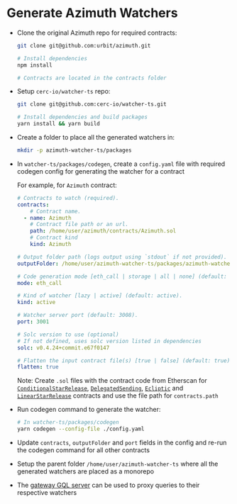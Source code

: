 # Generate Azimuth Watchers

* Clone the original Azimuth repo for required contracts:

  ```bash
  git clone git@github.com:urbit/azimuth.git

  # Install dependencies
  npm install

  # Contracts are located in the contracts folder
  ```

* Setup `cerc-io/watcher-ts` repo:

  ```bash
  git clone git@github.com:cerc-io/watcher-ts.git

  # Install dependencies and build packages
  yarn install && yarn build
  ```

* Create a folder to place all the generated watchers in:

  ```bash
  mkdir -p azimuth-watcher-ts/packages
  ```

* In `watcher-ts/packages/codegen`, create a `config.yaml` file with required codegen config for generating the watcher for a contract

  For example, for `Azimuth` contract:

  ```yaml
  # Contracts to watch (required).
  contracts:
      # Contract name.
    - name: Azimuth
      # Contract file path or an url.
      path: /home/user/azimuth/contracts/Azimuth.sol
      # Contract kind
      kind: Azimuth

  # Output folder path (logs output using `stdout` if not provided).
  outputFolder: /home/user/azimuth-watcher-ts/packages/azimuth-watcher

  # Code generation mode [eth_call | storage | all | none] (default: none).
  mode: eth_call

  # Kind of watcher [lazy | active] (default: active).
  kind: active

  # Watcher server port (default: 3008).
  port: 3001

  # Solc version to use (optional)
  # If not defined, uses solc version listed in dependencies
  solc: v0.4.24+commit.e67f0147

  # Flatten the input contract file(s) [true | false] (default: true).
  flatten: true
  ```

  Note: Create `.sol` files with the contract code from Etherscan for [`ConditionalStarRelease`](https://etherscan.io/address/0x8C241098C3D3498Fe1261421633FD57986D74AeA#code), [`DelegatedSending`](https://etherscan.io/address/0xf6b461fe1ad4bd2ce25b23fe0aff2ac19b3dfa76#code), [`Ecliptic`](https://etherscan.io/address/ecliptic.eth#code) and [`LinearStarRelease`](https://etherscan.io/address/0x86cd9cd0992F04231751E3761De45cEceA5d1801#code) contracts and use the file path for `contracts.path`

* Run codegen command to generate the watcher:

  ```bash
  # In watcher-ts/packages/codegen
  yarn codegen --config-file ./config.yaml
  ```

* Update `contracts`, `outputFolder` and `port` fields in the config and re-run the codegen command for all other contracts

* Setup the parent folder `/home/user/azimuth-watcher-ts` where all the generated watchers are placed as a monorepo

* The [gateway GQL server](packages/gateway-server) can be used to proxy queries to their respective watchers
